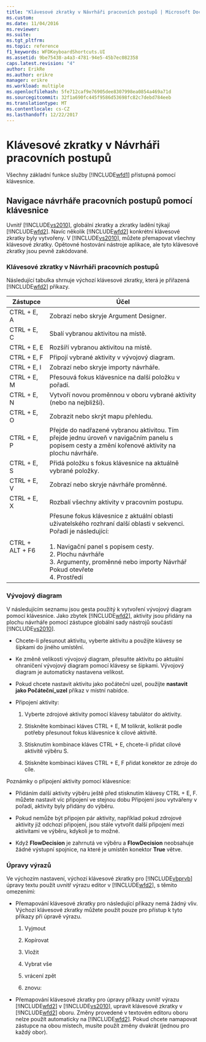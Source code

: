 ```yaml
---
title: "Klávesové zkratky v Návrháři pracovních postupů | Microsoft Docs"
ms.custom: 
ms.date: 11/04/2016
ms.reviewer: 
ms.suite: 
ms.tgt_pltfrm: 
ms.topic: reference
f1_keywords: WFDKeyboardShortcuts.UI
ms.assetid: 9be75438-a4a3-4781-94e5-45b7ec082358
caps.latest.revision: "4"
author: ErikRe
ms.author: erikre
manager: erikre
ms.workload: multiple
ms.openlocfilehash: 5fe712caf9e76905dee8307998ea0854a469a71d
ms.sourcegitcommit: 32f1a690fc445f9586d53698fc82c7debd784eeb
ms.translationtype: MT
ms.contentlocale: cs-CZ
ms.lasthandoff: 12/22/2017
---
```

# <a name="keyboard-shortcuts-in-the-workflow-designer"></a>Klávesové zkratky v Návrháři pracovních postupů
Všechny základní funkce služby [!INCLUDE[wfd1](../workflow-designer/includes/wfd1_md.md)] přístupná pomocí klávesnice.  
  
## <a name="navigating-the-workflow-designer-using-the-keyboard"></a>Navigace návrháře pracovních postupů pomocí klávesnice  
 Uvnitř [!INCLUDE[vs2010](../misc/includes/vs2010_md.md)], globální zkratky a zkratky ladění týkají [!INCLUDE[wfd2](../workflow-designer/includes/wfd2_md.md)]. Navíc několik [!INCLUDE[wfd2](../workflow-designer/includes/wfd2_md.md)] konkrétní klávesové zkratky byly vytvořeny. V [!INCLUDE[vs2010](../misc/includes/vs2010_md.md)], můžete přemapovat všechny klávesové zkratky. Opětovné hostování nástroje aplikace, ale tyto klávesové zkratky jsou pevně zakódované.  
  
### <a name="workflow-designer-keyboard-shortcuts"></a>Klávesové zkratky v Návrháři pracovních postupů  
 Následující tabulka shrnuje výchozí klávesové zkratky, která je přiřazená [!INCLUDE[wfd2](../workflow-designer/includes/wfd2_md.md)] příkazy.  
  
|Zástupce|Účel|  
|--------------|-------------|  
|CTRL + E, A|Zobrazí nebo skryje Argument Designer.|  
|CTRL + E, C|Sbalí vybranou aktivitou na místě.|  
|CTRL + E, E|Rozšíří vybranou aktivitou na místě.|  
|CTRL + E, F|Připojí vybrané aktivity v vývojový diagram.|  
|CTRL + E, I|Zobrazí nebo skryje importy návrháře.|  
|CTRL + E, M|Přesouvá fokus klávesnice na další položku v pořadí.|  
|CTRL + E, N|Vytvoří novou proměnnou v oboru vybrané aktivity (nebo na nejbližší).|  
|CTRL + E, O|Zobrazit nebo skrýt mapu přehledu.|  
|CTRL + E, P|Přejde do nadřazené vybranou aktivitou. Tím přejde jednu úroveň v navigačním panelu s popisem cesty a změní kořenové aktivity na plochu návrháře.|  
|CTRL + E, S|Přidá položku s fokus klávesnice na aktuálně vybrané položky.|  
|CTRL + E, V|Zobrazí nebo skryje návrháře proměnné.|  
|CTRL + E, X|Rozbalí všechny aktivity v pracovním postupu.|  
|CTRL + ALT + F6|Přesune fokus klávesnice z aktuální oblasti uživatelského rozhraní další oblasti v sekvenci. Pořadí je následující:<br /><br /> 1.  Navigační panel s popisem cesty.<br />2.  Plochu návrháře<br />3.  Argumenty, proměnné nebo importy Návrhář Pokud otevřete<br />4.  Prostředí|  
  
### <a name="flowchart"></a>Vývojový diagram  
 V následujícím seznamu jsou gesta použitý k vytvoření vývojový diagram pomocí klávesnice. Jako zbytek [!INCLUDE[wfd2](../workflow-designer/includes/wfd2_md.md)], aktivity jsou přidány na plochu návrháře pomocí zástupce globální sady nástrojů součástí [!INCLUDE[vs2010](../misc/includes/vs2010_md.md)].  
  
-   Chcete-li přesunout aktivitu, vyberte aktivitu a použijte klávesy se šipkami do jiného umístění.  
  
-   Ke změně velikosti vývojový diagram, přesuňte aktivitu po aktuální ohraničení vývojový diagram pomocí klávesy se šipkami. Vývojový diagram je automaticky nastavena velikost.  
  
-   Pokud chcete nastavit aktivitu jako počáteční uzel, použijte **nastavit jako Počáteční_uzel** příkaz v místní nabídce.  
  
-   Připojení aktivity:  
  
    1.  Vyberte zdrojové aktivity pomocí klávesy tabulátor do aktivity.  
  
    2.  Stiskněte kombinaci kláves CTRL + E, M tolikrát, kolikrát podle potřeby přesunout fokus klávesnice k cílové aktivitě.  
  
    3.  Stisknutím kombinace kláves CTRL + E, chcete-li přidat cílové aktivitě výběru S.  
  
    4.  Stiskněte kombinaci kláves CTRL + E, F přidat konektor ze zdroje do cíle.  
  
 Poznámky o připojení aktivity pomocí klávesnice:  
  
-   Přidáním další aktivity výběru ještě před stisknutím klávesy CTRL + E, F. můžete nastavit víc připojení ve stejnou dobu Připojení jsou vytvářeny v pořadí, aktivity byly přidány do výběru.  
  
-   Pokud nemůže být připojen pár aktivity, například pokud zdrojové aktivity již odchozí připojení, jsou stále vytvořit další připojení mezi aktivitami ve výběru, kdykoli je to možné.  
  
-   Když **FlowDecision** je zahrnutá ve výběru a **FlowDecision** neobsahuje žádné výstupní spojnice, na které je umístěn konektor **True** větve.  
  
### <a name="expression-editing"></a>Úpravy výrazů  
 Ve výchozím nastavení, výchozí klávesové zkratky pro [!INCLUDE[vbprvb](../code-quality/includes/vbprvb_md.md)] úpravy textu použít uvnitř výrazu editor v [!INCLUDE[wfd2](../workflow-designer/includes/wfd2_md.md)], s těmito omezeními:  
  
-   Přemapování klávesové zkratky pro následující příkazy nemá žádný vliv. Výchozí klávesové zkratky můžete použít pouze pro přístup k tyto příkazy při úpravě výrazu.  
  
    1.  Vyjmout  
  
    2.  Kopírovat  
  
    3.  Vložit  
  
    4.  Vybrat vše  
  
    5.  vrácení zpět  
  
    6.  znovu:  
  
-   Přemapování klávesové zkratky pro úpravy příkazy uvnitř výrazu [!INCLUDE[wfd2](../workflow-designer/includes/wfd2_md.md)] v [!INCLUDE[vs2010](../misc/includes/vs2010_md.md)], upravit klávesové zkratky v [!INCLUDE[wfd2](../workflow-designer/includes/wfd2_md.md)] oboru. Změny provedené v textovém editoru oboru nelze použít automaticky na [!INCLUDE[wfd2](../workflow-designer/includes/wfd2_md.md)]. Pokud chcete namapovat zástupce na obou místech, musíte použít změny dvakrát (jednou pro každý obor).